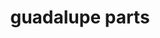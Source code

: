 ---
title: "guadalupe parts"
url: /puerto-la-cruz/guadalupe-parts/
shop: reparación de automóviles
---